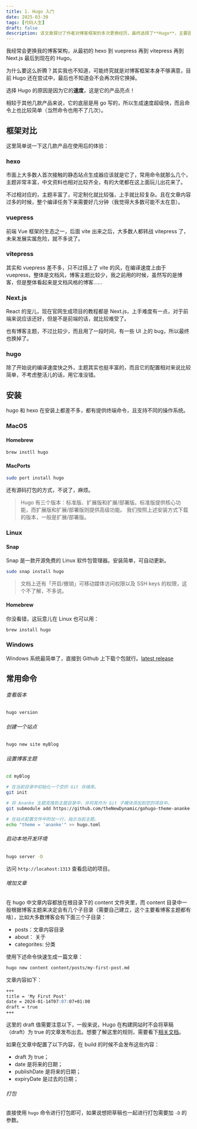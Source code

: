 ```yaml
---
title: 1. Hugo 入门
date: 2025-03-30
tags: [代码人生]
draft: false
description: 该文章探讨了作者对博客框架的多次更换经历，最终选择了**Hugo**，主要因其**速度**优势。文章对比了多个框架，包括**Hexo**、**VuePress**、**VitePress**和**Next.js**，指出每种框架的优缺点，特别强调了Hugo的快速编译与简单配置。作者提供了Hugo的安装方法及常用命令，强调其易用性和主题丰富性，尤其适合不追求复杂功能的用户。
---
```


我经常会更换我的博客架构，从最初的 hexo 到 vuepress 再到 vitepress 再到 Next.js 最后到现在的 Hugo。

为什么要这么折腾？其实我也不知道，可能终究就是对博客框架本身不够满意，目前 Hugo 还在尝试中，最后也不知道会不会再次将它换掉。

选择 Hugo 的原因是因为它的**速度**，这是它的产品亮点！

相较于其他几款产品来说，它的底层是用 go 写的，所以生成速度超级快，而且命令上也比较简单（当然命令也用不了几次）。

## 框架对比

这里简单说一下这几款产品在使用后的体验：

### hexo

市面上大多数人首次接触的静态站点生成器应该就是它了，常用命令就那么几个，主题非常丰富，中文资料也相对比较齐全，有的大佬都在这上面玩儿出花来了。

不过相对应的，主题丰富了，可定制化就比较强，上手就比较复杂。且在文章内容过多的时候，整个编译任务下来需要好几分钟（我觉得大多数可能不太在意）。

### vuepress

前端 Vue 框架的生态之一，后面 vite 出来之后，大多数人都转战 vitepress 了，未来发展实属危险，就不多说了。

### vitepress

其实和 vuepress 差不多，只不过搭上了 vite 的风，在编译速度上由于 vuepress，整体是文档风，博客主题比较少，我之前用的时候，虽然写的是博客，但是整体看起来是文档风格的博客……

### Next.js

React 的宠儿，现在官网生成项目的教程都是 Next.js，上手难度有一点，对于前端来说应该还好，但是不是前端的话，就比较难受了。

也有博客主题，不过比较少，而且用了一段时间，有一些 UI 上的 bug，所以最终也换掉了。

### hugo

除了开始说的编译速度快之外，主题其实也挺丰富的，而且它的配置相对来说比较简单，不考虑整活儿的话，用它准没错。

## 安装

hugo 和 hexo 在安装上都差不多，都有提供终端命令，且支持不同的操作系统。

### MacOS

#### Homebrew

```bash
brew instll hugo
```

#### MacPorts

```bash
sudo port install hugo
```

还有源码打包的方式，不说了，麻烦。

> Hugo 有三个版本：标准版、扩展版和扩展/部署版。标准版提供核心功能，而扩展版和扩展/部署版则提供高级功能。 我们按照上述安装方式下载的版本，一般是扩展/部署版。

### Linux

#### Snap

Snap 是一款开源免费的 Linux 软件包管理器。安装简单，可自动更新。

```bash
sudo snap install hugo
```

> 文档上还有「开启/撤销」可移动媒体访问权限以及 SSH keys 的权限，这个不了解，不多说。

#### Homebrew

你没看错，这玩意儿在 Linux 也可以用：

```bash
brew install hugo
```

### Windows

Windows 系统最简单了，直接到 Github 上下载个包就行。[latest release](https://github.com/gohugoio/hugo/releases/latest)

## 常用命令

###### 查看版本

```bash
hugo version
```

###### 创建一个站点

```bash
hugo new site myBlog
```

###### 设置博客主题

```bash
cd myBlog

# 在当前目录中初始化一个空的 Git 存储库。
git init

# 将 Ananke 主题克隆到主题目录中，并将其作为 Git 子模块添加到您的项目中。
git submodule add https://github.com/theNewDynamic/gohugo-theme-ananke.git themes/ananke

# 在站点配置文件中附加一行，指示当前主题。
echo "theme = 'ananke'" >> hugo.toml
```

###### 启动本地开发环境

```bash
hugo server -D
```

访问 `http://locahost:1313` 查看启动的项目。

###### 增加文章

在 hugo 中文章内容都放在根目录下的 content 文件夹里，而 content 目录中一般根据博客主题来决定会有几个子目录（需要自己建立，这个主要看博客主题都有啥），比如大多数博客会有下面三个子目录：

* posts：文章内容目录
* about： 关于
* categorites: 分类

使用下述命令快速生成一篇文章：

```bash
hugo new content content/posts/my-first-post.md
```

文章内容如下：

```markdown
+++
title = 'My First Post'
date = 2024-01-14T07:07:07+01:00
draft = true
+++
```

这里的 draft 值需要注意以下，一般来说，Hugo 在构建网站时不会将草稿（draft）为 true 的文章发布出去。想要了解这里的规则，需要看下[相关文档](https://gohugo.io/getting-started/usage/#draft-future-and-expired-content)。

如果在文章中配置了以下内容，在 build 的时候不会发布这些内容：

* draft 为 true；
* date 是将来的日期；
* publishDate 是将来的日期；
* expiryDate 是过去的日期；

###### 打包

直接使用 `hugo` 命令进行打包即可，如果说想把草稿也一起进行打包需要加 `-D` 的参数。

